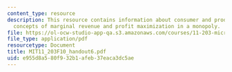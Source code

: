 ```yaml
---
content_type: resource
description: This resource contains information about consumer and producer surplus,
  concepts of marginal revenue and profit maximization in a monopoly.
file: https://ol-ocw-studio-app-qa.s3.amazonaws.com/courses/11-203-microeconomics-fall-2010/e955d8a580f932b1afeb37eaca3dc5ae_MIT11_203F10_handout6.pdf
file_type: application/pdf
resourcetype: Document
title: MIT11_203F10_handout6.pdf
uid: e955d8a5-80f9-32b1-afeb-37eaca3dc5ae
---
```

